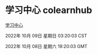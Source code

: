 # 学习中心 colearnhub
[学习中心](http://27.19.33.125:56308/colearnhub/)

2022年 10月 09日 星期日 03:20:03 CST

2022年 10月 08日 星期六 19:20:03 GMT
